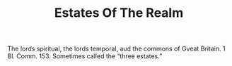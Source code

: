 ---
title: Estates Of The Realm
letter: E
permalink: "/definitions/bld-estates-of-the-realm.html"
body: The lords spiritual, the lords temporal, aud the commons of Gveat Britain. 1
  Bl. Comm. 153. Sometimes called the “three estates.”
published_at: '2018-07-07'
source: Black's Law Dictionary 2nd Ed (1910)
layout: post
---
